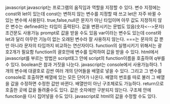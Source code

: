 javascript
javascript는 프로그램의 움직임과 역할을 지정할 수 있다.
변수 지정에는 const와 let이 있는데 const는 변하지 않는 변수를 지정할 때 쓰고 let은 자주 바뀔 수 있는 변수에 사용된다.
 true,false,null은 문자가 아닌 타입이며 아무 값도 지정하지 않은 변수는 defined라는 타입이 출력된다.
 값을 변환시키는 문법도 있음(숫자<-->문자)
 조건문도 사용가능
prompt로 값을 받을 수도 있음
var이라는 변수도 있는데 const와 let과 달리 아무런 기능이 없는 오래된 변수라 잘 사용하지 않는다.
===는 문자의 값 뿐만 아니라 문자의 타입까지 비교하는 연산자이다.
function의 실행시키기 위해서는 괄호2개가 필요함
function의 괄호안에 변수를 입력하여 값을 받을 수 있다.
html에서 javascript를 부르는 방법은 script태그 안에 script의 function이름을 호출하여 q부를 수 있다.
boolean은 참과 거짓을 나눈다.
javascript는 console에서 사용가능하다.
1개의 변수에 대괄호로 감싼 여러 개의 단어들을 배열로 넣을 수 있다.
그리고 그 변수를 console로 호출하면 배열에 있는 모든 단어가 나온다.
배열의 번호를 따로 불러 그 배열을 값을 수정하면 수정한 값만 바뀐다.
배열만이 아닌 구조체로도 가능하다.
return으로 호출한 곳에 값을 돌려줄수도 있다.
값은 숫자에만 구분되지 않는다.
구조체 안에 function을 다시 집어넣을 수도 있다.
javascript로 html의 값을 수정할 수도 있다.  